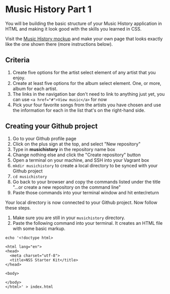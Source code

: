 # Music History Part 1

You will be building the basic structure of your Music History application in HTML and making it look good with the skills you learned in CSS.

Visit the [Music History mockup](https://moqups.com/chortlehoort/1E8LJX7r/) and make your own page that looks exactly like the one shown there (more instructions below).

## Criteria

1. Create five options for the artist select element of any artist that you enjoy.
1. Create at least five options for the album select element. One, or more, album for each artist.
1. The links in the navigation bar don't need to link to anything just yet, you can use `<a href="#">View music</a>` for now
1. Pick your four favorite songs from the artists you have chosen and use the information for each in the list that's on the right-hand side.

## Creating your Github project

1. Go to your Github profile page
1. Click on the plus sign at the top, and select "New repository"
1. Type in **musichistory** in the repository name box
1. Change nothing else and click the "Create repository" button
1. Open a terminal on your machine, and SSH into your Vagrant box
1. `mkdir musichistory` to create a local directory to be synced with your Github project
1. `cd musichistory`
1. Go back to your browser and copy the commands listed under the title "…or create a new repository on the command line"
1. Paste those commands into your terminal window and hit enter/return

Your local directory is now connected to your Github project. Now follow these steps.

1. Make sure you are still in your `musichistory` directory.
1. Paste the following command into your terminal. It creates an HTML file with some basic markup.

```
echo '<!doctype html>

<html lang="en">
<head>
  <meta charset="utf-8">
  <title>NSS Starter Kit</title>
</head>

<body>

</body>
</html>' > index.html

```
